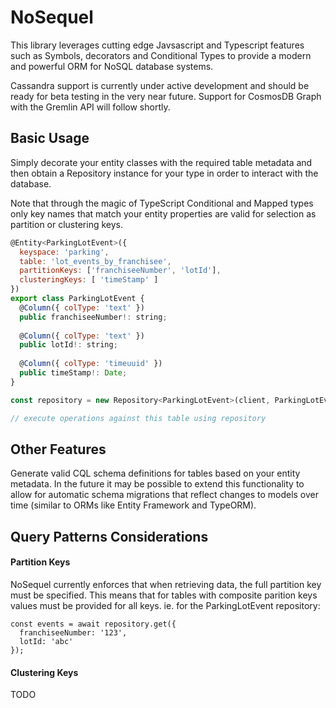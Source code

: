 # NoSequel

This library leverages cutting edge Javsascript and Typescript features such as Symbols, decorators and Conditional Types to provide a modern and powerful ORM for NoSQL database systems.

Cassandra support is currently under active development and should be ready for beta testing in the very near future. Support for CosmosDB Graph with the Gremlin API will follow shortly.

## Basic Usage

Simply decorate your entity classes with the required table metadata and then obtain a Repository instance for your type in order to interact with the database.

Note that through the magic of TypeScript Conditional and Mapped types only key names that match your entity properties are valid for selection as partition or clustering keys.

```javascript
@Entity<ParkingLotEvent>({
  keyspace: 'parking',
  table: 'lot_events_by_franchisee',
  partitionKeys: ['franchiseeNumber', 'lotId'],
  clusteringKeys: [ 'timeStamp' ]
})
export class ParkingLotEvent {
  @Column({ colType: 'text' })
  public franchiseeNumber!: string;
  
  @Column({ colType: 'text' })
  public lotId!: string;
  
  @Column({ colType: 'timeuuid' })
  public timeStamp!: Date;
}

const repository = new Repository<ParkingLotEvent>(client, ParkingLotEvent);

// execute operations against this table using repository
```

## Other Features
Generate valid CQL schema definitions for tables based on your entity metadata. In the future it may be possible to extend this functionality to allow for automatic schema migrations that reflect changes to models over time (similar to ORMs like Entity Framework and TypeORM).

## Query Patterns Considerations

#### Partition Keys
NoSequel currently enforces that when retrieving data, the full partition key must be specified. This means that for tables with composite parition keys values must be provided for all keys. ie. for the ParkingLotEvent repository:

```
const events = await repository.get({
  franchiseeNumber: '123',
  lotId: 'abc'
});
```

#### Clustering Keys

TODO
